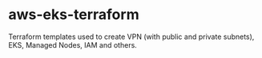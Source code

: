 # aws-eks-terraform
Terraform templates used to create VPN (with public and private subnets), EKS, Managed Nodes, IAM and others.
